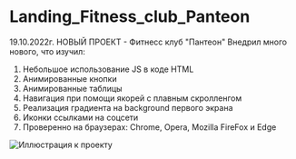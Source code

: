 # Landing_Fitness_club_Panteon
19.10.2022г.
НОВЫЙ ПРОЕКТ - Фитнесс клуб "Пантеон"
Внедрил много нового, что изучил:
  1. Небольшое использование JS в коде HTML
  2. Анимированные кнопки
  3. Анимированные таблицы
  4. Навигация при помощи якорей с плавным скролленгом
  5. Реализация градиента на background первого экрана
  6. Иконки ссылками на соцсети
  7. Проверенно на браузерах: Chrome, Opera, Mozilla FireFox и Edge


![Иллюстрация к проекту](https://img.hhcdn.ru/photo/715299245.jpeg?t=1676414913&h=Ceo6Lubip6bKNX854GzTEg)

